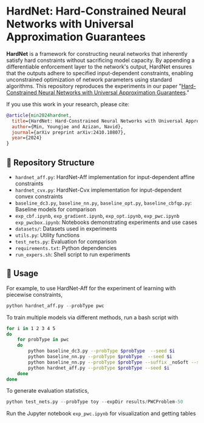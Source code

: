 # HardNet: Hard-Constrained Neural Networks with Universal Approximation Guarantees

**HardNet** is a framework for constructing neural networks that inherently satisfy hard constraints without sacrificing model capacity.
By appending a differentiable enforcement layer to the network's output, HardNet ensures that the outputs adhere to specified input-dependent constraints, enabling unconstrained optimization of network parameters using standard algorithms.
This repository reproduces the experiments in our paper "[Hard-Constrained Neural Networks with Universal Approximation Guarantees](https://arxiv.org/pdf/2410.10807)."

If you use this work in your research, please cite:
```bibtex
@article{min2024hardnet,
  title={HardNet: Hard-Constrained Neural Networks with Universal Approximation Guarantees},
  author={Min, Youngjae and Azizan, Navid},
  journal={arXiv preprint arXiv:2410.10807},
  year={2024}
}
```

## 📁 Repository Structure

- `hardnet_aff.py`: HardNet-Aff implementation for input-dependent affine constraints
- `hardnet_cvx.py`: HardNet-Cvx implementation for input-dependent convex constraints
- `baseline_dc3.py`, `baseline_nn.py`, `baseline_opt.py`, `baseline_cbfqp.py`: Baseline models for comparison
- `exp_cbf.ipynb`, `exp_gradient.ipynb`, `exp_opt.ipynb`, `exp_pwc.ipynb` `exp_pwcbox.ipynb`: Notebooks demonstrating experiments and use cases
- `datasets/`: Datasets used in experiments
- `utils.py`: Utility functions
- `test_nets.py`: Evaluation for comparison
- `requirements.txt`: Python dependencies
- `run_expers.sh`: Shell script to run experiments

## 🚀 Usage

For example, to use HardNet-Aff for the experiment of learning with piecewise constraints,
```python
python hardnet_aff.py --probType pwc
```
To train multiple models via different methods, run a bash script with
```bash
for i in 1 2 3 4 5
do
    for probType in pwc
    do
        python baseline_dc3.py --probType $probType  --seed $i
        python baseline_nn.py --probType $probType  --seed $i
        python baseline_nn.py --probType $probType --suffix _noSoft --softWeight 0.0 --seed $i
        python hardnet_aff.py --probType $probType --seed $i
    done
done
```
To generate evaluation statistics,
```python
python test_nets.py --probType toy --expDir results/PWCProblem-50
```
Run the Jupyter notebook `exp_pwc.ipynb` for visualization and getting tables

